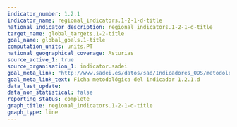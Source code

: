 ```yaml
---
indicator_number: 1.2.1
indicator_name: regional_indicators.1-2-1-d-title
national_indicator_description: regional_indicators.1-2-1-d-title
target_name: global_targets.1-2-title
goal_name: global_goals.1-title
computation_units: units.PT
national_geographical_coverage: Asturias
source_active_1: true
source_organisation_1: indicator.sadei
goal_meta_link: "http://www.sadei.es/datos/sad/Indicadores_ODS/metodologia/1.2.1.d.pdf"
goal_meta_link_text: Ficha metodológica del indicador 1.2.1.d
data_last_update:  
data_non_statistical: false
reporting_status: complete
graph_title: regional_indicators.1-2-1-d-title
graph_type: line
---
```

